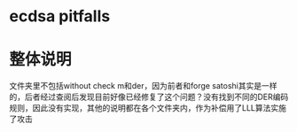 # ecdsa pitfalls

# 整体说明

文件夹里不包括without check m和der，因为前者和forge satoshi其实是一样的，后者经过查阅后发现目前好像已经修复了这个问题？没有找到不同的DER编码规则，因此没有实现，其他的说明都在各个文件夹内，作为补偿用了LLL算法实施了攻击
